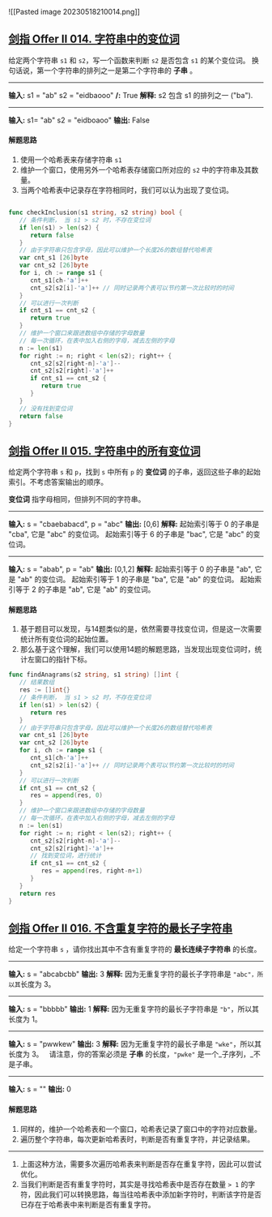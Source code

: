 ![[Pasted image 20230518210014.png]]

## [剑指 Offer II 014. 字符串中的变位词](https://leetcode.cn/problems/MPnaiL/)
给定两个字符串 `s1` 和 `s2`，写一个函数来判断 `s2` 是否包含 `s1` 的某个变位词。
换句话说，第一个字符串的排列之一是第二个字符串的 **子串** 。

---

**输入:** s1 = "ab" s2 = "eidbaooo"
**/:** True
**解释:** s2 包含 s1 的排列之一 ("ba").

---

**输入:** s1= "ab" s2 = "eidboaoo"
**输出:** False

#### 解题思路

1. 使用一个哈希表来存储字符串 `s1`
2. 维护一个窗口，使用另外一个哈希表存储窗口所对应的 `s2` 中的字符串及其数量。
3. 当两个哈希表中记录存在字符相同时，我们可以认为出现了变位词。

```go

func checkInclusion(s1 string, s2 string) bool {  
   // 条件判断， 当 s1 > s2 时，不存在变位词  
   if len(s1) > len(s2) {  
      return false  
   }  
   // 由于字符串只包含字母，因此可以维护一个长度26的数组替代哈希表  
   var cnt_s1 [26]byte  
   var cnt_s2 [26]byte  
   for i, ch := range s1 {  
      cnt_s1[ch-'a']++  
      cnt_s2[s2[i]-'a']++ // 同时记录两个表可以节约第一次比较时的时间  
   }  
   // 可以进行一次判断  
   if cnt_s1 == cnt_s2 {  
      return true  
   }  
   // 维护一个窗口来跟进数组中存储的字母数量  
   // 每一次循环，在表中加入右侧的字母，减去左侧的字母  
   n := len(s1)  
   for right := n; right < len(s2); right++ {  
      cnt_s2[s2[right-n]-'a']--  
      cnt_s2[s2[right]-'a']++  
      if cnt_s1 == cnt_s2 {  
         return true  
      }  
   }  
   // 没有找到变位词  
   return false  
}


```

## [剑指 Offer II 015. 字符串中的所有变位词](https://leetcode.cn/problems/VabMRr/)

给定两个字符串 `s` 和 `p`，找到 `s` 中所有 `p` 的 **变位词** 的子串，返回这些子串的起始索引。不考虑答案输出的顺序。

**变位词** 指字母相同，但排列不同的字符串。

---
**输入:** s = "cbaebabacd", p = "abc"
**输出:** [0,6]
**解释:**
起始索引等于 0 的子串是 "cba", 它是 "abc" 的变位词。
起始索引等于 6 的子串是 "bac", 它是 "abc" 的变位词。

---
**输入:** s = "abab", p = "ab"
**输出:** [0,1,2]
**解释:**
起始索引等于 0 的子串是 "ab", 它是 "ab" 的变位词。
起始索引等于 1 的子串是 "ba", 它是 "ab" 的变位词。
起始索引等于 2 的子串是 "ab", 它是 "ab" 的变位词。

#### 解题思路

1. 基于题目可以发现，与14题类似的是，依然需要寻找变位词，但是这一次需要统计所有变位词的起始位置。
2. 那么基于这个理解，我们可以使用14题的解题思路，当发现出现变位词时，统计左窗口的指针下标。

```go
func findAnagrams(s2 string, s1 string) []int {  
   // 结果数组
   res := []int{}  
   // 条件判断， 当 s1 > s2 时，不存在变位词  
   if len(s1) > len(s2) {  
      return res  
   }  
   // 由于字符串只包含字母，因此可以维护一个长度26的数组替代哈希表  
   var cnt_s1 [26]byte  
   var cnt_s2 [26]byte  
   for i, ch := range s1 {  
      cnt_s1[ch-'a']++  
      cnt_s2[s2[i]-'a']++ // 同时记录两个表可以节约第一次比较时的时间  
   }  
   // 可以进行一次判断  
   if cnt_s1 == cnt_s2 {  
      res = append(res, 0)  
   }  
   // 维护一个窗口来跟进数组中存储的字母数量  
   // 每一次循环，在表中加入右侧的字母，减去左侧的字母  
   n := len(s1)  
   for right := n; right < len(s2); right++ {  
      cnt_s2[s2[right-n]-'a']--  
      cnt_s2[s2[right]-'a']++  
      // 找到变位词，进行统计  
      if cnt_s1 == cnt_s2 {  
         res = append(res, right-n+1)  
      }  
   }  
   return res  
}
```

## [剑指 Offer II 016. 不含重复字符的最长子字符串](https://leetcode.cn/problems/wtcaE1/)
给定一个字符串 `s` ，请你找出其中不含有重复字符的 **最长连续子字符串** 的长度。

---
**输入:** s = "abcabcbb"
**输出:** 3 
**解释:** 因为无重复字符的最长子字符串是 `"abc"，所以其`长度为 3。

---
**输入:** s = "bbbbb"
**输出:** 1
**解释:** 因为无重复字符的最长子字符串是 `"b"`，所以其长度为 1。

---
**输入:** s = "pwwkew"
**输出:** 3
**解释:** 因为无重复字符的最长子串是 `"wke"`，所以其长度为 3。
     请注意，你的答案必须是 **子串** 的长度，`"pwke"` 是一个_子序列，_不是子串。

---
**输入:** s = ""
**输出:** 0


#### 解题思路

1. 同样的，维护一个哈希表和一个窗口，哈希表记录了窗口中的字符对应数量。
2. 遍历整个字符串，每次更新哈希表时，判断是否有重复字符，并记录结果。
---
1. 上面这种方法，需要多次遍历哈希表来判断是否存在重复字符，因此可以尝试优化。
2. 当我们判断是否有重复字符时，其实是寻找哈希表中是否存在数量 `> 1` 的字符，因此我们可以转换思路，每当往哈希表中添加新字符时，判断该字符是否已存在于哈希表中来判断是否有重复字符。